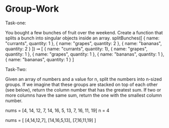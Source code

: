 # Group-Work

Task-one:

You bought a few bunches of fruit over the weekend. Create a function that splits a bunch into singular objects inside an array.
splitBunches([
  { name: "currants", quantity: 1 },
  { name: "grapes", quantity: 2 },
  { name: "bananas", quantity: 2 }
]) ➞ [
  { name: "currants", quantity: 1},
  { name: "grapes", quantity: 1 },
  { name: "grapes", quantity: 1 },
  { name: "bananas", quantity: 1 },
  { name: "bananas", quantity: 1 }
]


Task-Two:

Given an array of numbers and a value for n, split the numbers into n-sized groups. If we imagine that these groups are stacked on top of each other (see below), return the column number that has the greatest sum. If two or more columns have the same sum, return the one with the smallest column number.

nums = [4, 14, 12, 7, 14, 16, 5, 13, 7, 16, 11, 19]
n = 4

nums = [
[4,14,12,7],
[14,16,5,13],
[7,16,11,19]
]
